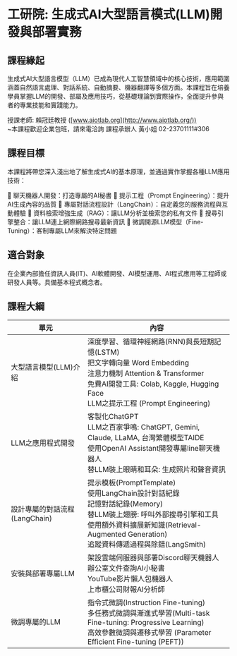 # 工研院: 生成式AI大型語言模式(LLM)開發與部署實務

## 課程緣起

生成式AI大型語言模型（LLM）已成為現代人工智慧領域中的核心技術，應用範圍涵蓋自然語言處理、對話系統、自動摘要、機器翻譯等多個方面。本課程旨在培養學員掌握LLM的開發、部屬及應用技巧，從基礎理論到實際操作，全面提升參與者的專業技能和實踐能力。

授課老師: 賴冠廷教授 ([www.aiotlab.org](http://www.aiotlab.org/)) <br>
~本課程歡迎企業包班，請來電洽詢 課程承辦人 黃小姐 02-23701111#306

## 課程目標

本課程將帶您深入淺出地了解生成式AI的基本原理，並通過實作掌握各種LLM應用技術：

🔹 聊天機器人開發：打造專屬的AI秘書
🔹 提示工程（Prompt Engineering）：提升AI生成內容的品質
🔹 專屬對話流程設計（LangChain）：自定義您的服務流程與互動體驗
🔹 資料檢索增強生成（RAG）：讓LLM分析並檢索您的私有文件
🔹 搜尋引擎整合：讓LLM連上網際網路搜尋最新資訊
🔹 微調開源LLM模型（Fine-Tuning）：客制專屬LLM來解決特定問題

## 適合對象

在企業內部擔任資訊人員(IT)、AI軟體開發、AI模型運用、AI程式應用等工程師或研發人員等。具備基本程式概念者。

## 課程大綱

| 單元                         | 內容                                                                                                           |
|------------------------------|----------------------------------------------------------------------------------------------------------------|
| 大型語言模型(LLM)介紹        | 深度學習、循環神經網路(RNN)與長短期記憶(LSTM)<br>把文字轉向量 Word Embedding<br>注意力機制 Attention & Transformer<br>免費AI開發工具: Colab, Kaggle, Hugging Face<br>LLM之提示工程 (Prompt Engineering) |
| LLM之應用程式開發            | 客製化ChatGPT<br>LLM之百家爭鳴: ChatGPT, Gemini, Claude, LLaMA, 台灣繁體模型TAIDE<br>使用OpenAI Assistant開發專屬line聊天機器人<br>替LLM裝上眼睛和耳朵: 生成照片和聲音資訊                    |
| 設計專屬的對話流程 (LangChain) | 提示模板(PromptTemplate)<br>使用LangChain設計對話紀錄<br>記憶對話紀錄(Memory)<br>替LLM裝上翅膀: 呼叫外部搜尋引擎和工具<br>使用額外資料擴展新知識(Retrieval-Augmented Generation)<br>追蹤資料傳遞過程與除錯(LangSmith) |
| 安裝與部署專屬LLM            | 架設雲端伺服器與部署Discord聊天機器人<br>辦公室文件查詢AI小秘書<br>YouTube影片懶人包機器人<br>上市櫃公司財報AI分析師                                               |
| 微調專屬的LLM               | 指令式微調(Instruction Fine-tuning)<br>多任務式微調與漸進式學習(Multi-task Fine-tuning: Progressive Learning)<br>高效參數微調與遷移式學習 (Parameter Efficient Fine-tuning (PEFT)) |
